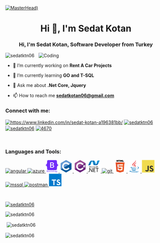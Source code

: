 [![MasterHead](https://www.jmr.co.za/wp-content/uploads/2020/08/Land-Pg2nd_1259314342-1024x576.jpg))](https://rishavchanda.io)
<h1 align="center">Hi 👋, I'm Sedat Kotan</h1>
<h3 align="center">Hi, I'm Sedat Kotan, Software Developer from Turkey</h3>
<img align="right" alt="Coding" width="400" src="https://cdn.dribbble.com/users/1162077/screenshots/3848914/programmer.gif">

<p align="left"> <img src="https://komarev.com/ghpvc/?username=sedatktn06&label=Profile%20views&color=0e75b6&style=flat" alt="sedatktn06" /> </p>


- 🔭 I’m currently working on **Rent A Car Projects**

- 🌱 I’m currently learning **GO and T-SQL**

- 💬 Ask me about **.Net Core, Jquery**

- 📫 How to reach me **sedatkotan06@gmail.com**

<h3 align="left">Connect with me:</h3>
<p align="left">
<a href="https://linkedin.com/in/https://www.linkedin.com/in/sedat-kotan-a196381bb/" target="blank"><img align="center" src="https://raw.githubusercontent.com/rahuldkjain/github-profile-readme-generator/master/src/images/icons/Social/linked-in-alt.svg" alt="https://www.linkedin.com/in/sedat-kotan-a196381bb/" height="30" width="40" /></a>
<a href="https://instagram.com/sedatktn06" target="blank"><img align="center" src="https://raw.githubusercontent.com/rahuldkjain/github-profile-readme-generator/master/src/images/icons/Social/instagram.svg" alt="sedatktn06" height="30" width="40" /></a>
<a href="https://www.leetcode.com/sedatktn06" target="blank"><img align="center" src="https://raw.githubusercontent.com/rahuldkjain/github-profile-readme-generator/master/src/images/icons/Social/leet-code.svg" alt="sedatktn06" height="30" width="40" /></a>
<a href="https://discord.gg/4670" target="blank"><img align="center" src="https://raw.githubusercontent.com/rahuldkjain/github-profile-readme-generator/master/src/images/icons/Social/discord.svg" alt="4670" height="30" width="40" /></a>
</p>

 <br />

<h3 align="left">Languages and Tools:</h3>
<p align="left"> <a href="https://angular.io" target="_blank" rel="noreferrer"> <img src="https://angular.io/assets/images/logos/angular/angular.svg" alt="angular" width="40" height="40"/> </a> <a href="https://azure.microsoft.com/en-in/" target="_blank" rel="noreferrer"> <img src="https://www.vectorlogo.zone/logos/microsoft_azure/microsoft_azure-icon.svg" alt="azure" width="40" height="40"/> </a> <a href="https://getbootstrap.com" target="_blank" rel="noreferrer"> <img src="https://raw.githubusercontent.com/devicons/devicon/master/icons/bootstrap/bootstrap-plain-wordmark.svg" alt="bootstrap" width="40" height="40"/> </a> <a href="https://www.cprogramming.com/" target="_blank" rel="noreferrer"> <img src="https://raw.githubusercontent.com/devicons/devicon/master/icons/c/c-original.svg" alt="c" width="40" height="40"/> </a> <a href="https://www.w3schools.com/cs/" target="_blank" rel="noreferrer"> <img src="https://raw.githubusercontent.com/devicons/devicon/master/icons/csharp/csharp-original.svg" alt="csharp" width="40" height="40"/> </a> <a href="https://dotnet.microsoft.com/" target="_blank" rel="noreferrer"> <img src="https://raw.githubusercontent.com/devicons/devicon/master/icons/dot-net/dot-net-original-wordmark.svg" alt="dotnet" width="40" height="40"/> </a> <a href="https://git-scm.com/" target="_blank" rel="noreferrer"> <img src="https://www.vectorlogo.zone/logos/git-scm/git-scm-icon.svg" alt="git" width="40" height="40"/> </a> <a href="https://www.w3.org/html/" target="_blank" rel="noreferrer"> <img src="https://raw.githubusercontent.com/devicons/devicon/master/icons/html5/html5-original-wordmark.svg" alt="html5" width="40" height="40"/> </a> <a href="https://www.java.com" target="_blank" rel="noreferrer"> <img src="https://raw.githubusercontent.com/devicons/devicon/master/icons/java/java-original.svg" alt="java" width="40" height="40"/> </a> <a href="https://developer.mozilla.org/en-US/docs/Web/JavaScript" target="_blank" rel="noreferrer"> <img src="https://raw.githubusercontent.com/devicons/devicon/master/icons/javascript/javascript-original.svg" alt="javascript" width="40" height="40"/> </a> <a href="https://www.microsoft.com/en-us/sql-server" target="_blank" rel="noreferrer"> <img src="https://www.svgrepo.com/show/303229/microsoft-sql-server-logo.svg" alt="mssql" width="40" height="40"/> </a> <a href="https://postman.com" target="_blank" rel="noreferrer"> <img src="https://www.vectorlogo.zone/logos/getpostman/getpostman-icon.svg" alt="postman" width="40" height="40"/> </a> <a href="https://www.typescriptlang.org/" target="_blank" rel="noreferrer"> <img src="https://raw.githubusercontent.com/devicons/devicon/master/icons/typescript/typescript-original.svg" alt="typescript" width="40" height="40"/> </a> </p>
 <br />

<p align="left"> <a href="https://github.com/ryo-ma/github-profile-trophy"><img src="https://github-profile-trophy.vercel.app/?username=sedatktn06" alt="sedatktn06" /></a> </p>


<p><img align="left" src="https://github-readme-stats.vercel.app/api/top-langs?username=sedatktn06&show_icons=true&locale=en&layout=compact" alt="sedatktn06" /></p>
 <br />
<p>&nbsp;<img align="center" src="https://github-readme-stats.vercel.app/api?username=sedatktn06&show_icons=true&locale=en" alt="sedatktn06" /></p>

<p><img align="center" src="https://github-readme-streak-stats.herokuapp.com/?user=sedatktn06&" alt="sedatktn06" /></p>
